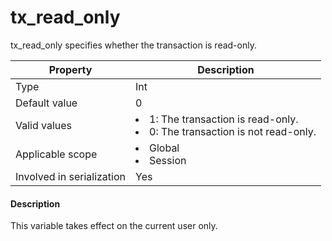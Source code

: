 # tx_read_only

tx_read_only specifies whether the transaction is read-only.

| **Property** | **Description** |
|---------|-------------------------------------------------------------------------------------------------------------|
| Type | Int |
| Default value | 0 |
| Valid values | <li> 1: The transaction is read-only.   <li> 0: The transaction is not read-only. |
| Applicable scope | <li> Global   <li> Session |
| Involved in serialization | Yes |

<main id="notice" type='explain'>
    <h4>Description</h4>
    <p>This variable takes effect on the current user only. </p>
  </main>
